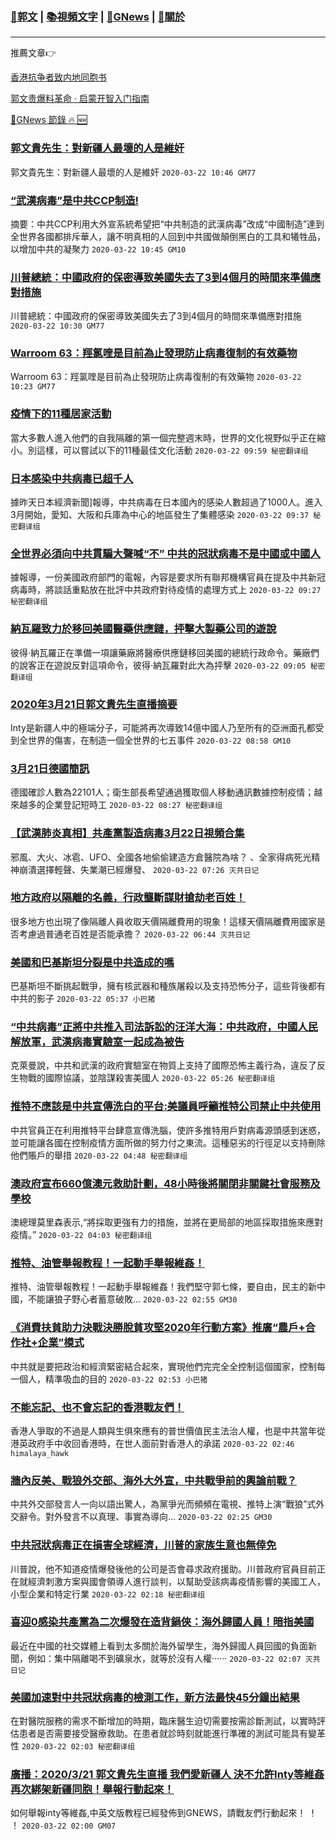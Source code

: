 ###  [:eagle:郭文](https://github.com/ourhimalayas/txt) | [:books:視頻文字](https://github.com/ourhimalayas/txt/blob/master/content/README.md) | [:newspaper:GNews](https://github.com/ourhimalayas/txt/blob/master/content/gnews/README.md) | [:pray:關於](https://github.com/ourhimalayas/home/tree/master/about)
---

推薦文章:point_right:

[香港抗争者致内地同胞书](https://github.com/ourhimalayas/news/blob/master/2019/08/a_letter_from_the_hong_kong_people.md)

[郭文贵爆料革命 · 启蒙开智入门指南](https://github.com/ourhimalayas/txt/issues/1)

[:newspaper:GNews 節錄 :fire: :new:](https://github.com/ourhimalayas/txt/blob/master/content/gnews/README.md) 



### [郭文貴先生：對新疆人最壞的人是維奸](/content/gnews/1/README.md)

郭文貴先生：對新疆人最壞的人是維奸  `2020-03-22 10:46 GM77`

### [“武漢病毒”是中共CCP制造!](/content/gnews/2/README.md)

摘要：中共CCP利用大外宣系統希望把“中共制造的武漢病毒”改成“中國制造”達到全世界各國都排斥華人，讓不明真相的人回到中共國做顛倒黑白的工具和犧牲品，以增加中共的凝聚力  `2020-03-22 10:45 GM10`

### [川普總統：中國政府的保密導致美國失去了3到4個月的時間來準備應對措施](/content/gnews/3/README.md)

川普總統：中國政府的保密導致美國失去了3到4個月的時間來準備應對措施  `2020-03-22 10:30 GM77`

### [Warroom 63：羥氯喹是目前為止發現防止病毒復制的有效藥物](/content/gnews/4/README.md)

Warroom 63：羥氯喹是目前為止發現防止病毒復制的有效藥物  `2020-03-22 10:23 GM77`

### [疫情下的11種居家活動](/content/gnews/5/README.md)

當大多數人進入他們的自我隔離的第一個完整週末時，世界的文化視野似乎正在縮小。別這樣，可以嘗試以下的11種最佳文化活動  `2020-03-22 09:59 秘密翻译组`

### [日本感染中共病毒已超千人](/content/gnews/6/README.md)

據昨天日本經濟新聞]報導，中共病毒在日本國內的感染人數超過了1000人。進入3月開始，愛知、大阪和兵庫為中心的地區發生了集體感染  `2020-03-22 09:37 秘密翻译组`

### [全世界必須向中共貫騙大聲喊“不” 中共的冠狀病毒不是中國或中國人](/content/gnews/7/README.md)

據報導，一份美國政府部門的電報，內容是要求所有聯邦機構官員在提及中共新冠病毒時，將談話重點放在批評中共政府對待疫情的處理方式上  `2020-03-22 09:27 秘密翻译组`

### [納瓦羅致力於移回美國醫藥供應鏈，抨擊大製藥公司的遊說](/content/gnews/8/README.md)

彼得·納瓦羅正在準備一項讓藥廠將醫療供應鏈移回美國的總統行政命令。藥廠們的說客正在遊說反對這項命令，彼得·納瓦羅對此大為抨擊  `2020-03-22 09:05 秘密翻译组`

### [2020年3月21日郭文貴先生直播摘要](/content/gnews/9/README.md)

Inty是新疆人中的極端分子，可能將再次導致14億中國人乃至所有的亞洲面孔都受到全世界的傷害，在制造一個全世界的七五事件  `2020-03-22 08:58 GM10`

### [3月21日德國簡訊](/content/gnews/10/README.md)

德國確診人數為22101人；衛生部長希望通過獲取個人移動通訊數據控制疫情；越來越多的企業登記短時工  `2020-03-22 08:27 秘密翻译组`

### [【武漢肺炎真相】共產黨製造病毒3月22日視頻合集](/content/gnews/11/README.md)

邪風、大火、冰雹、UFO、全國各地偷偷建造方倉醫院為啥？ 、全家得病死光精神崩潰選擇輕聲、失業潮已經爆發、  `2020-03-22 07:26 灭共日记`

### [地方政府以隔離的名義，行政壟斷謀財搶劫老百姓！](/content/gnews/12/README.md)

很多地方也出現了像隔離人員收取天價隔離費用的現象！這樣天價隔離費用國家是否考慮過普通老百姓是否能承擔？  `2020-03-22 06:44 灭共日记`

### [美國和巴基斯坦分裂是中共造成的嗎](/content/gnews/13/README.md)

巴基斯坦不斷挑起戰爭，擁有核武器和種族屠殺以及支持恐怖分子，這些背後都有中共的影子  `2020-03-22 05:37 小巴猪`

### [“中共病毒”正將中共推入司法訴訟的汪洋大海：中共政府，中國人民解放軍，武漢病毒實驗室一起成為被告](/content/gnews/14/README.md)

克萊曼說，中共和武漢的政府實驗室在物質上支持了國際恐怖主義行為，違反了反生物戰的國際協議，並陰謀殺害美國人  `2020-03-22 05:26 秘密翻译组`

### [推特不應該是中共宣傳洗白的平台:美議員呼籲推特公司禁止中共使用](/content/gnews/15/README.md)

中共官員正在利用推特平台肆意宣傳洗腦，使許多推特用戶對病毒源頭感到迷惑，並可能讓各國在控制疫情方面所做的努力付之東流。這種惡劣的行徑足以支持刪除他們賬戶的舉措  `2020-03-22 04:48 秘密翻译组`

### [澳政府宣布660億澳元救助計劃，48小時後將關閉非關鍵社會服務及學校](/content/gnews/16/README.md)

澳總理莫里森表示,“將採取更強有力的措施，並將在更局部的地區採取措施來應對疫情。”  `2020-03-22 04:03 秘密翻译组`

### [推特、油管舉報教程！一起動手舉報維姦！](/content/gnews/17/README.md)

推特、油管舉報教程！一起動手舉報維姦！我們堅守郭七條，要自由，民主的新中國，不能讓狼子野心者蓄意破敗...  `2020-03-22 02:55 GM30`

### [《消費扶貧助力決戰決勝脫貧攻堅2020年行動方案》推廣“農戶+合作社+企業”模式](/content/gnews/18/README.md)

中共就是要把政治和經濟緊密結合起來，實現他們完完全全控制這個國家，控制每一個人，精準吸血的目的  `2020-03-22 02:53 小巴猪`

### [不能忘記、也不會忘記的香港戰友們！](/content/gnews/19/README.md)

香港人爭取的不過是人類與生俱來應有的普世價值民主法治人權，也是中共當年從港英政府手中收回香港時，在世人面前對香港人的承諾  `2020-03-22 02:46 himalaya_hawk`

### [牆內反美、戰狼外交部、海外大外宣，中共戰爭前的輿論前戰？](/content/gnews/20/README.md)

中共外交部發言人一向以語出驚人，為黨爭光而頻頻在電視、推特上演“戰狼”式外交辭令。對外發言不以真理、事實為導向...  `2020-03-22 02:25 GM30`

### [中共冠狀病毒正在損害全球經濟，川普的家族生意也無倖免](/content/gnews/21/README.md)

川普說，他不知道疫情爆發後他的公司是否會尋求政府援助。川普政府官員目前正在就經濟刺激方案與國會領導人進行談判，以幫助受該病毒疫情影響的美國工人，小型企業和特定行業  `2020-03-22 02:18 秘密翻译组`

### [喜迎0感染共產黨為二次爆發在造背鍋俠：海外歸國人員！暗指美國](/content/gnews/22/README.md)

最近在中國的社交媒體上看到太多關於海外留學生，海外歸國人員回國的負面新聞，例如：集中隔離喝不到礦泉水，就等於沒有人權······  `2020-03-22 02:07 灭共日记`

### [美國加速對中共冠狀病毒的檢測工作，新方法最快45分鐘出結果](/content/gnews/23/README.md)

在對醫院服務的需求不斷增加的時期，臨床醫生迫切需要按需診斷測試，以實時評估患者是否需要接受醫療救助。在患者就診時刻就能進行準確的測試可能具有變革性  `2020-03-22 02:03 秘密翻译组`

### [廣播：2020/3/21 郭文貴先生直播 我們愛新疆人 決不允許Inty等維姦再次綁架新疆同胞！舉報行動起來！](/content/gnews/24/README.md)

如何舉報inty等維姦,中英文版教程已經發佈到GNEWS，請戰友們行動起來！ ！ ！  `2020-03-22 02:00 GM07`

